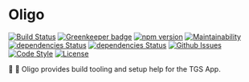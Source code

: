 # Oligo
[![Build Status](https://travis-ci.org/TGS-App/Oligo.svg?branch=master)](https://travis-ci.org/TGS-App/Oligo)
[![Greenkeeper badge](https://badges.greenkeeper.io/TGS-App/Oligo.svg)](https://greenkeeper.io/)
[![npm version](https://badge.fury.io/js/oligo.svg)](https://badge.fury.io/js/oligo)
[![Maintainability](https://api.codeclimate.com/v1/badges/78b940e33e89025e55d4/maintainability)](https://codeclimate.com/github/TGS-App/Oligo/maintainability)
[![dependencies Status](https://david-dm.org/tgs-app/oligo/status.svg)](https://david-dm.org/tgs-app/oligo)
[![dependencies Status](https://david-dm.org/tgs-app/oligo/dev-status.svg)](https://david-dm.org/tgs-app/oligo)
[![Github Issues](https://img.shields.io/github/issues/TGS-App/Oligo.svg)](https://github.com/TGS-App/Oligo/issues)
[![Code Style](https://img.shields.io/badge/code%20style-airbnb-brightgreen.svg?style=flat)](https://github.com/airbnb/javascript)
[![License](https://img.shields.io/badge/license-MIT-yellow.svg?style=flat)](LICENSE)

🦖 🦕 Oligo provides build tooling and setup help for the TGS App.
